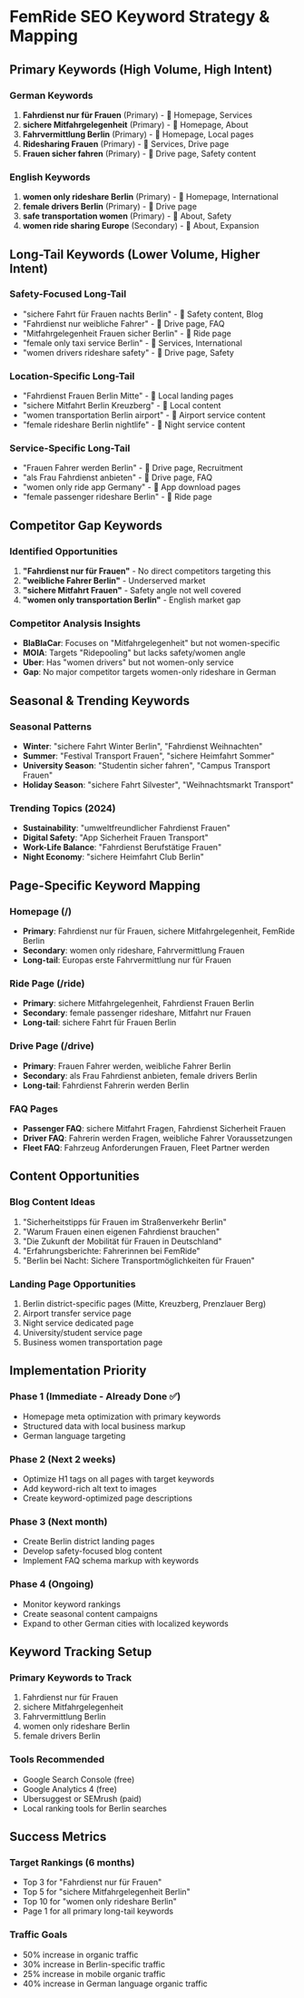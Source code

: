 # FemRide SEO Keyword Strategy & Mapping

## Primary Keywords (High Volume, High Intent)

### German Keywords
1. **Fahrdienst nur für Frauen** (Primary) - 🎯 Homepage, Services
2. **sichere Mitfahrgelegenheit** (Primary) - 🎯 Homepage, About
3. **Fahrvermittlung Berlin** (Primary) - 🎯 Homepage, Local pages
4. **Ridesharing Frauen** (Primary) - 🎯 Services, Drive page
5. **Frauen sicher fahren** (Primary) - 🎯 Drive page, Safety content

### English Keywords  
1. **women only rideshare Berlin** (Primary) - 🎯 Homepage, International
2. **female drivers Berlin** (Primary) - 🎯 Drive page
3. **safe transportation women** (Primary) - 🎯 About, Safety
4. **women ride sharing Europe** (Secondary) - 🎯 About, Expansion

## Long-Tail Keywords (Lower Volume, Higher Intent)

### Safety-Focused Long-Tail
- "sichere Fahrt für Frauen nachts Berlin" - 🎯 Safety content, Blog
- "Fahrdienst nur weibliche Fahrer" - 🎯 Drive page, FAQ
- "Mitfahrgelegenheit Frauen sicher Berlin" - 🎯 Ride page
- "female only taxi service Berlin" - 🎯 Services, International
- "women drivers rideshare safety" - 🎯 Drive page, Safety

### Location-Specific Long-Tail
- "Fahrdienst Frauen Berlin Mitte" - 🎯 Local landing pages
- "sichere Mitfahrt Berlin Kreuzberg" - 🎯 Local content
- "women transportation Berlin airport" - 🎯 Airport service content
- "female rideshare Berlin nightlife" - 🎯 Night service content

### Service-Specific Long-Tail
- "Frauen Fahrer werden Berlin" - 🎯 Drive page, Recruitment
- "als Frau Fahrdienst anbieten" - 🎯 Drive page, FAQ
- "women only ride app Germany" - 🎯 App download pages
- "female passenger rideshare Berlin" - 🎯 Ride page

## Competitor Gap Keywords

### Identified Opportunities
1. **"Fahrdienst nur für Frauen"** - No direct competitors targeting this
2. **"weibliche Fahrer Berlin"** - Underserved market
3. **"sichere Mitfahrt Frauen"** - Safety angle not well covered
4. **"women only transportation Berlin"** - English market gap

### Competitor Analysis Insights
- **BlaBlaCar**: Focuses on "Mitfahrgelegenheit" but not women-specific
- **MOIA**: Targets "Ridepooling" but lacks safety/women angle  
- **Uber**: Has "women drivers" but not women-only service
- **Gap**: No major competitor targets women-only rideshare in German

## Seasonal & Trending Keywords

### Seasonal Patterns
- **Winter**: "sichere Fahrt Winter Berlin", "Fahrdienst Weihnachten"
- **Summer**: "Festival Transport Frauen", "sichere Heimfahrt Sommer"
- **University Season**: "Studentin sicher fahren", "Campus Transport Frauen"
- **Holiday Season**: "sichere Fahrt Silvester", "Weihnachtsmarkt Transport"

### Trending Topics (2024)
- **Sustainability**: "umweltfreundlicher Fahrdienst Frauen"
- **Digital Safety**: "App Sicherheit Frauen Transport"
- **Work-Life Balance**: "Fahrdienst Berufstätige Frauen"
- **Night Economy**: "sichere Heimfahrt Club Berlin"

## Page-Specific Keyword Mapping

### Homepage (/)
- **Primary**: Fahrdienst nur für Frauen, sichere Mitfahrgelegenheit, FemRide Berlin
- **Secondary**: women only rideshare, Fahrvermittlung Frauen
- **Long-tail**: Europas erste Fahrvermittlung nur für Frauen

### Ride Page (/ride)
- **Primary**: sichere Mitfahrgelegenheit, Fahrdienst Frauen Berlin
- **Secondary**: female passenger rideshare, Mitfahrt nur Frauen
- **Long-tail**: sichere Fahrt für Frauen Berlin

### Drive Page (/drive)
- **Primary**: Frauen Fahrer werden, weibliche Fahrer Berlin
- **Secondary**: als Frau Fahrdienst anbieten, female drivers Berlin
- **Long-tail**: Fahrdienst Fahrerin werden Berlin

### FAQ Pages
- **Passenger FAQ**: sichere Mitfahrt Fragen, Fahrdienst Sicherheit Frauen
- **Driver FAQ**: Fahrerin werden Fragen, weibliche Fahrer Voraussetzungen
- **Fleet FAQ**: Fahrzeug Anforderungen Frauen, Fleet Partner werden

## Content Opportunities

### Blog Content Ideas
1. "Sicherheitstipps für Frauen im Straßenverkehr Berlin"
2. "Warum Frauen einen eigenen Fahrdienst brauchen"
3. "Die Zukunft der Mobilität für Frauen in Deutschland"
4. "Erfahrungsberichte: Fahrerinnen bei FemRide"
5. "Berlin bei Nacht: Sichere Transportmöglichkeiten für Frauen"

### Landing Page Opportunities
1. Berlin district-specific pages (Mitte, Kreuzberg, Prenzlauer Berg)
2. Airport transfer service page
3. Night service dedicated page
4. University/student service page
5. Business women transportation page

## Implementation Priority

### Phase 1 (Immediate - Already Done ✅)
- Homepage meta optimization with primary keywords
- Structured data with local business markup
- German language targeting

### Phase 2 (Next 2 weeks)
- Optimize H1 tags on all pages with target keywords
- Add keyword-rich alt text to images
- Create keyword-optimized page descriptions

### Phase 3 (Next month)
- Create Berlin district landing pages
- Develop safety-focused blog content
- Implement FAQ schema markup with keywords

### Phase 4 (Ongoing)
- Monitor keyword rankings
- Create seasonal content campaigns
- Expand to other German cities with localized keywords

## Keyword Tracking Setup

### Primary Keywords to Track
1. Fahrdienst nur für Frauen
2. sichere Mitfahrgelegenheit
3. Fahrvermittlung Berlin
4. women only rideshare Berlin
5. female drivers Berlin

### Tools Recommended
- Google Search Console (free)
- Google Analytics 4 (free)
- Ubersuggest or SEMrush (paid)
- Local ranking tools for Berlin searches

## Success Metrics

### Target Rankings (6 months)
- Top 3 for "Fahrdienst nur für Frauen"
- Top 5 for "sichere Mitfahrgelegenheit Berlin"
- Top 10 for "women only rideshare Berlin"
- Page 1 for all primary long-tail keywords

### Traffic Goals
- 50% increase in organic traffic
- 30% increase in Berlin-specific traffic
- 25% increase in mobile organic traffic
- 40% increase in German language organic traffic
